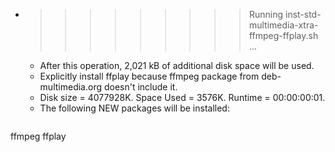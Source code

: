 * >>>>>>>>> Running inst-std-multimedia-xtra-ffmpeg-ffplay.sh ...
  * After this operation, 2,021 kB of additional disk space will be used.
  * Explicitly install ffplay because ffmpeg package from deb-multimedia.org doesn't include it.
  * Disk size = 4077928K. Space Used = 3576K. Runtime = 00:00:00:01.
  * The following NEW packages will be installed:
  ```bash
ffmpeg ffplay
  ```
